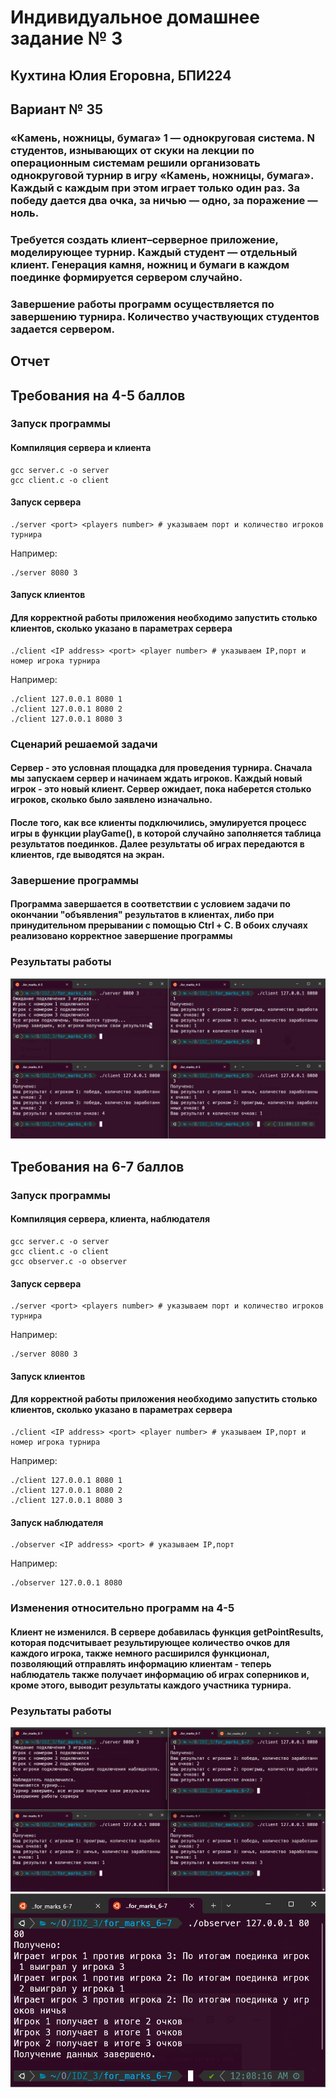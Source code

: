 # Индивидуальное домашнее задание № 3
## __Кухтина Юлия Егоровна, БПИ224__
## Вариант № 35
### «Камень, ножницы, бумага» 1 — однокруговая система. N cтудентов, изнывающих от скуки на лекции по операционным системам решили организовать однокруговой турнир в игру «Камень, ножницы, бумага». Каждый с каждым при этом играет только один раз. За победу дается два очка, за ничью — одно, за поражение — ноль. 
### Требуется создать клиент–серверное приложение, моделирующее турнир. Каждый студент — отдельный клиент. Генерация камня, ножниц и бумаги в каждом поединке формируется сервером случайно. 
### Завершение работы программ осуществляется по завершению турнира. Количество участвующих студентов задается сервером.

## Отчет

## Требования на 4-5 баллов
### Запуск программы
#### Компиляция сервера и клиента
```
gcc server.c -o server
gcc client.c -o client
```

#### Запуск сервера
```
./server <port> <players number> # указываем порт и количество игроков турнира
```
Например:
```
./server 8080 3
```

#### Запуск клиентов
#### Для корректной работы приложения необходимо запустить столько клиентов, сколько указано в параметрах сервера
```
./client <IP address> <port> <player number> # указываем IP,порт и номер игрока турнира
```
Например:
```
./client 127.0.0.1 8080 1
./client 127.0.0.1 8080 2
./client 127.0.0.1 8080 3
```

### Сценарий решаемой задачи
#### Сервер - это условная площадка для проведения турнира. Сначала мы запускаем сервер и начинаем ждать игроков. Каждый новый игрок - это новый клиент. Сервер ожидает, пока наберется столько игроков, сколько было заявлено изначально.
#### После того, как все клиенты подключились, эмулируется процесс игры в функции playGame(), в которой случайно заполняется таблица результатов поединков. Далее результаты об играх передаются в клиентов, где выводятся на экран.

### Завершение программы
#### Программа завершается в соответствии с условием задачи по окончании "объявления" результатов в клиентах, либо при принудительном прерывании с помощью Ctrl + C. В обоих случаях реализовано корректное завершение программы

### Результаты работы
![alt text](screenshots/for_4-5.png)


## Требования на 6-7 баллов
### Запуск программы
#### Компиляция сервера, клиента, наблюдателя
```
gcc server.c -o server
gcc client.c -o client
gcc observer.c -o observer
```

#### Запуск сервера
```
./server <port> <players number> # указываем порт и количество игроков турнира
```
Например:
```
./server 8080 3
```

#### Запуск клиентов
#### Для корректной работы приложения необходимо запустить столько клиентов, сколько указано в параметрах сервера
```
./client <IP address> <port> <player number> # указываем IP,порт и номер игрока турнира
```
Например:
```
./client 127.0.0.1 8080 1
./client 127.0.0.1 8080 2
./client 127.0.0.1 8080 3
```
#### Запуск наблюдателя
```
./observer <IP address> <port> # указываем IP,порт
```
Например:
```
./observer 127.0.0.1 8080
```


### Изменения относительно программ на 4-5
#### Клиент не изменился. В сервере добавилась функция getPointResults, которая подсчитывает результирующее количество очков для каждого игрока, также немного расширился функционал, позволяющий отправлять информацию клиентам - теперь наблюдатель также получает информацию об играх соперников и, кроме этого, выводит результаты каждого участника турнира.

### Результаты работы
![alt text](screenshots/for_6-7_1.png)
![alt text](screenshots/for_6-7_2.png)